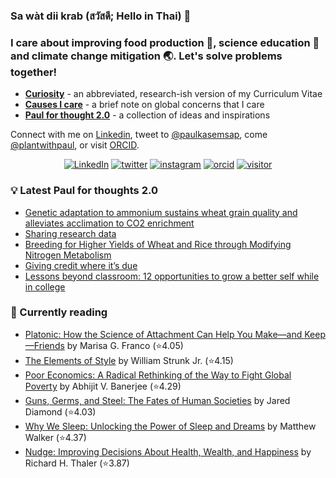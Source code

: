 ### Sa wàt dii krab (สวัสดี; Hello in Thai) 👋

###  I care about improving food production :ear_of_rice:, science education :microscope: and climate change mitigation :earth_asia:. Let's solve problems together! 

* **[Curiosity](https://paulkasemsap.github.io/curiosity/)** - an abbreviated, research-ish version of my Curriculum Vitae
* **[Causes I care](https://paulkasemsap.github.io/causes/)** - a brief note on global concerns that I care
* **[Paul for thought 2.0](https://paulkasemsap.github.io/paulforthought/)** - a collection of ideas and inspirations

Connect with me on [Linkedin](https://www.linkedin.com/in/pkasemsap), tweet to [@paulkasemsap](https://twitter.com/paulkasemsap), come [@plantwithpaul](https://www.instagram.com/plantwithpaul/?hl=en), or visit [ORCID](https://orcid.org/0000-0002-9322-8682).

<p align="center">
<a href="https://www.linkedin.com/in/pkasemsap/"><img src="https://img.shields.io/badge/pkasemsap-blue?style=flat&logo=Linkedin&logoColor=white&link=https://www.linkedin.com/in/paulkasemsap/" alt="LinkedIn"></a>
<a href="https://twitter.com/paulkasemsap"><img src="https://img.shields.io/badge/-@paulkasemsap-1ca0f1?style=flat&labelColor=1ca0f1&logo=twitter&logoColor=white&link=https://twitter.com/paulkasemsap)" alt="twitter"></a>
<a href="https://www.instagram.com/plantwithpaul/?hl=en"><img src="https://img.shields.io/badge/plantwithpaul-E4405F?style=flat&labelColor=E4405F&logo=instagram&logoColor=white"alt="instagram"></a>
<a href="https://orcid.org/0000-0002-9322-8682"><img src="https://img.shields.io/badge/ORCID-0000--0002--9322--8682-green?style=flat"alt="orcid"></a>
<a href="https://github.com/paulkasemsap"><img src="https://visitor-badge.glitch.me/badge?page_id=paulkasemsap.visitor-badge" alt="visitor"></a>
</p>

### :bulb: Latest Paul for thoughts 2.0
<!-- BLOG-POST-LIST:START -->
- [Genetic adaptation to ammonium sustains wheat grain quality and alleviates acclimation to CO2 enrichment](https://paulkasemsap.github.io/news/2023/11/23/biorxiv-wheat-NxCO2.html)
- [Sharing research data](https://paulkasemsap.github.io/thoughts/2023/01/25/sharing-research-data.html)
- [Breeding for Higher Yields of Wheat and Rice through Modifying Nitrogen Metabolism](https://paulkasemsap.github.io/news/2022/12/23/plants12010085.html)
- [Giving credit where it’s due](https://paulkasemsap.github.io/thoughts/2022/11/18/giving-credit-where-it's-due.html)
- [Lessons beyond classroom: 12 opportunities to grow a better self while in college](https://paulkasemsap.github.io/thoughts/inspirations/2022/08/10/lessons-beyond-classroom.html)
<!-- BLOG-POST-LIST:END -->

### :open_book: Currently reading
<!-- GOODREADS-LIST:START -->
- [Platonic: How the Science of Attachment Can Help You Make—and Keep—Friends](https://www.goodreads.com/review/show/6008086572?utm_medium=api&utm_source=rss) by Marisa G. Franco (⭐️4.05)
- [The Elements of Style](https://www.goodreads.com/review/show/5929022630?utm_medium=api&utm_source=rss) by William Strunk Jr. (⭐️4.15)
- [Poor Economics: A Radical Rethinking of the Way to Fight Global Poverty](https://www.goodreads.com/review/show/5929021092?utm_medium=api&utm_source=rss) by Abhijit V. Banerjee (⭐️4.29)
- [Guns, Germs, and Steel: The Fates of Human Societies](https://www.goodreads.com/review/show/4898290103?utm_medium=api&utm_source=rss) by Jared Diamond (⭐️4.03)
- [Why We Sleep: Unlocking the Power of Sleep and Dreams](https://www.goodreads.com/review/show/4898285856?utm_medium=api&utm_source=rss) by Matthew Walker (⭐️4.37)
- [Nudge: Improving Decisions About Health, Wealth, and Happiness](https://www.goodreads.com/review/show/4898285338?utm_medium=api&utm_source=rss) by Richard H. Thaler (⭐️3.87)
<!-- GOODREADS-LIST:END -->

<!--
**paulkasemsap/paulkasemsap** is a ✨ _special_ ✨ repository because its `README.md` (this file) appears on your GitHub profile.

Here are some ideas to get you started:

- 🔭 I’m currently working on ...
- 🌱 I’m currently learning ...
- 👯 I’m looking to collaborate on ...
- 🤔 I’m looking for help with ...
- 💬 Ask me about ...
- 📫 How to reach me: ...
- 😄 Pronouns: ...
- ⚡ Fun fact: ...
-->
